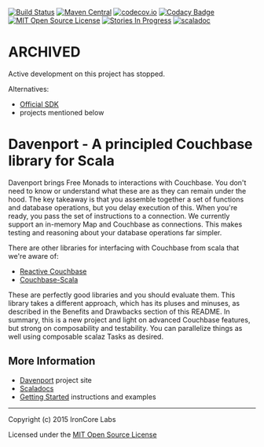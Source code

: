 [![Build Status](https://travis-ci.org/IronCoreLabs/davenport.svg)](https://travis-ci.org/IronCoreLabs/davenport)
[![Maven Central](https://maven-badges.herokuapp.com/maven-central/com.ironcorelabs/davenport_2.11/badge.svg)](https://maven-badges.herokuapp.com/maven-central/com.ironcorelabs/davenport_2.11)
[![codecov.io](http://codecov.io/github/IronCoreLabs/davenport/coverage.svg?branch=master)](http://codecov.io/github/IronCoreLabs/davenport?branch=master)
[![Codacy Badge](https://www.codacy.com/project/badge/f9ad4d48e42d49fc851af5d9697753b8)](https://www.codacy.com/app/github-zmre/davenport)
[![MIT Open Source License](https://img.shields.io/badge/license-MIT-blue.svg)](http://opensource.org/licenses/MIT)
[![Stories In Progress](https://badge.waffle.io/IronCoreLabs/davenport.svg?label=in%20progress&title=In%20Progress)](http://waffle.io/IronCoreLabs/davenport)
[![scaladoc](https://javadoc-badge.appspot.com/com.ironcorelabs/davenport_2.11.svg?label=scaladoc)](https://javadoc-badge.appspot.com/com.ironcorelabs/davenport_2.11)

# ARCHIVED
Active development on this project has stopped.

Alternatives:
- [Official SDK](https://docs.couchbase.com/scala-sdk/1.0/start-using-sdk.html)
- projects mentioned below

# Davenport - A principled Couchbase library for Scala

Davenport brings Free Monads to interactions with Couchbase. You don't need to know or understand what these are as they can remain under the hood.  The key takeaway is that you assemble together a set of functions and database operations, but you delay execution of this.  When you're ready, you pass the set of instructions to a connection.  We currently support an in-memory Map and Couchbase as connections.  This makes testing and reasoning about your database operations far simpler.

There are other libraries for interfacing with Couchbase from scala that we're aware of:

* [Reactive Couchbase](http://reactivecouchbase.org)
* [Couchbase-Scala](https://github.com/giabao/couchbase-scala)

These are perfectly good libraries and you should evaluate them.  This library takes a different approach, which has its pluses and minuses, as described in the Benefits and Drawbacks section of this README.  In summary, this is a new project and light on advanced Couchbase features, but strong on composability and testability.  You can parallelize things as well using composable scalaz Tasks as desired.


## More Information

* [Davenport](https://ironcorelabs.com/davenport) project site
* [Scaladocs](https://ironcorelabs.com/davenport/latest/api)
* [Getting Started](https://ironcorelabs.com/davenport/tutorials/getting-started.html) instructions and examples

---

Copyright (c) 2015 IronCore Labs

Licensed under the [MIT Open Source License](http://opensource.org/licenses/MIT)

